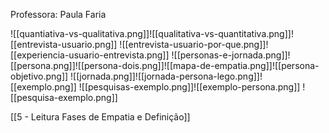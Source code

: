 Professora: Paula Faria

![[quantiativa-vs-qualitativa.png]]![[qualitativa-vs-quantitativa.png]]![[entrevista-usuario.png]]
![[entrevista-usuario-por-que.png]]![[experiencia-usuario-entrevista.png]]
![[personas-e-jornada.png]]![[persona.png]]![[persona-dois.png]]![[mapa-de-empatia.png]]![[persona-objetivo.png]]
![[jornada.png]]![[jornada-persona-lego.png]]![[exemplo.png]]
![[pesquisas-exemplo.png]]![[exemplo-persona.png]]
![[pesquisa-exemplo.png]]

[[5 - Leitura Fases de Empatia e Definição]]